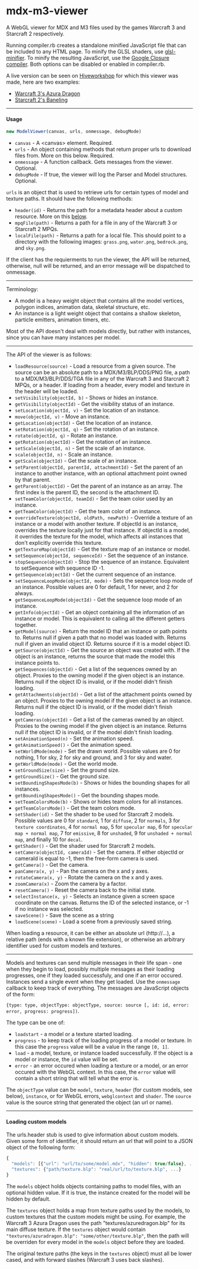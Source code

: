 mdx-m3-viewer
=============

A WebGL viewer for MDX and M3 files used by the games Warcraft 3 and Starcraft 2 respectively.

Running compiler.rb creates a standalone minified JavaScript file that can be included to any HTML page.
To minify the GLSL shaders, use [glsl-minifier](https://github.com/flowtsohg/glsl-minifier).
To minify the resulting JavaScript, use the [Google Closure compiler](https://developers.google.com/closure/compiler/).
Both options can be disabled or enabled in compiler.rb.

A live version can be seen on [Hiveworkshop](http://www.hiveworkshop.com) for which this viewer was made, here are two examples:
* [Warcraft 3's Azura Dragon](http://viewer.hiveworkshop.com?q=Units/Creeps/AzureDragon/AzureDragon.mdx)
* [Starcraft 2's Baneling](http://viewer.hiveworkshop.com?q=Assets/units/zerg/baneling/baneling.m3)

------------------------

#### Usage

```javascript
new ModelViewer(canvas, urls, onmessage, debugMode)
```

* `canvas` - A \<canvas> element. Required.
* `urls` - An object containing methods that return proper urls to download files from. More on this below. Required.
* `onmessage` - A function callback. Gets messages from the viewer. Optional.
* `debugMode` - If true, the viewer will log the Parser and Model structures. Optional.

`urls` is an object that is used to retrieve urls for certain types of model and texture paths. It should have the following methods:

* `header(id)` - Returns the path for a metadata header about a custom resource. More on this [below](#custom-models).
* `mpqFile(path)` - Returns a path for a file in any of the Warcraft 3 or Starcraft 2 MPQs.
* `localFile(path)` - Returns a path for a local file. This should point to a directory with the following images: `grass.png`, `water.png`, `bedrock.png`, and `sky.png`.

If the client has the requierments to run the viewer, the API will be returned, otherwise, null will be returned, and an error message will be dispatched to onmessage.

------------------------

Terminology:

* A model is a heavy weight object that contains all the model vertices, polygon indices, animation data, skeletal structure, etc.
* An instance is a light weight object that contains a shallow skeleton, particle emitters, animation timers, etc.

Most of the API doesn't deal with models directly, but rather with instances, since you can have many instances per model.

------------------------

The API of the viewer is as follows:

* `loadResource(source)` - Load a resource from a given source. The source can be an absolute path to a MDX/M3/BLP/DDS/PNG file, a path to a MDX/M3/BLP/DDS/TGA file in any of the Warcraft 3 and Starcraft 2 MPQs, or a header. If loading from a header, every model and texture in the header will be loaded.
* `setVisibility(objectId, b)` - Shows or hides an instance.
* `getVisibility(objectId)` - Get the visibility status of an instance.
* `setLocation(objectId, v)` - Set the location of an instance.
* `move(objectId, v)` - Move an instance.
* `getLocation(objectId)` - Get the location of an instance.
* `setRotation(objectId, q)` - Set the rotation of an instance.
* `rotate(objectId, q)` - Rotate an instance.
* `getRotation(objectId)` - Get the rotation of an instance.
* `setScale(objectId, n)` - Set the scale of an instance.
* `scale(objectId, n)` - Scale an instance.
* `getScale(objectId)` - Get the scale of an instance.
* `setParent(objectId, parentId, attachmentId)` - Set the parent of an instance to another instance, with an optional attachment point owned by that parent.
* `getParent(objectId)` - Get the parent of an instance as an array. The first index is the parent ID, the second is the attachment ID.
* `setTeamColor(objectId, teamId)` - Set the team color used by an instance.
* `getTeamColor(objectId)` - Get the team color of an instance.
* `overrideTexture(objectId, oldPath, newPath)` - Override a texture of an instance or a model with another texture. If objectId is an instance, overrides the texture locally just for that instance. If objectId is a model, it overrides the texture for the model, which affects all instances that don't explicitly override this texture.
* `getTextureMap(objectId)` - Get the texture map of an instance or model.
* `setSequence(objectId, sequenceId)` - Set the sequence of an instance.
* `stopSequence(objectId)` - Stop the sequence of an instance. Equivalent to setSequence with sequence ID -1.
* `getSequence(objectId)` - Get the current sequence of an instance.
* `setSequenceLoopMode(objectId, mode)` - Sets the sequence loop mode of an instance. Possible values are 0 for default, 1 for never, and 2 for always.
* `getSequenceLoopMode(objectId)` - Get the sequence loop mode of an instance.
* `getInfo(objectId)` - Get an object containing all the information of an instance or model. This is equivalent to calling all the different getters together.
* `getModel(source)` - Return the model ID that an instance or path points to. Returns null if given a path that no model was loaded with. Returns null if given an invalid object ID. Returns source if it is a model object ID.
* `getSource(objectId)` - Get the source an object was created with. If the object is an instance, returns the source that made the model this instance points to.
* `getSequences(objectId)` - Get a list of the sequences owned by an object. Proxies to the owning model if the given object is an instance. Returns null if the object ID is invalid, or if the model didn't finish loading.
* `getAttachments(objectId)` - Get a list of the attachment points owned by an object. Proxies to the owning model if the given object is an instance. Returns null if the object ID is invalid, or if the model didn't finish loading.
* `getCameras(objectId)` - Get a list of the cameras owned by an object. Proxies to the owning model if the given object is an instance. Returns null if the object ID is invalid, or if the model didn't finish loading.
* `setAnimationSpeed(n)` - Set the animation speed.
* `getAnimationSpeed()` - Get the animation speed.
* `setWorldMode(mode)` - Set the drawn world. Possible values are 0 for nothing, 1 for sky, 2 for sky and ground, and 3 for sky and water.
* `getWorldMode(mode)` - Get the world mode.
* `setGroundSize(size)` - Set the ground size.
* `getGroundSize()` - Get the ground size.
* `setBoundingShapesMode(b)` - Shows or hides the bounding shapes for all instances.
* `getBoundingShapesMode()` - Get the bounding shapes mode.
* `setTeamColorsMode(b)` - Shows or hides team colors for all instances.
* `getTeamColorsMode()` - Get the team colors mode.
* `setShader(id)` - Set the shader to be used for Starcraft 2 models. Possible values are 0 for `standard`, 1 for `diffuse`, 2 for `normals`, 3 for `texture coordinates`, 4 for `normal map`, 5 for `specular map`, 6 for `specular map + normal map`, 7 for `emissive`, 8 for `unshaded`, 9 for `unshaded + normal map`, and finally 10 for `decal`.
* `getShader()` - Get the shader used for Starcraft 2 models.
* `setCamera(objectId, cameraId)` - Set the camera. If either objectId or cameraId is equal to -1, then the free-form camera is used.
* `getCamera()` - Get the camera.
* `panCamera(x, y)` - Pan the camera on the x and y axes.
* `rotateCamera(x, y)` - Rotate the camera on the x and y axes.
* `zoomCamera(x)` - Zoom the camera by a factor.
* `resetCamera()` - Reset the camera back to the initial state.
* `selectInstance(x, y)` - Selects an instance given a screen space coordinate on the canvas. Returns the ID of the selected instance, or -1 if no instance was selected.
* `saveScene()` - Save the scene as a string
* `loadScene(scene)` - Load a scene from a previously saved string.


When loading a resource, it can be either an absolute url (http://...), a relative path (ends with a known file extension), or otherwise an arbitrary identifier used for custom models and textures.

------------------------

Models and textures can send multiple messages in their life span - one when they begin to load, possibly multiple messages as their loading progresses, one if they loaded successfuly, and one if an error occured.
Instances send a single event when they get loaded.
Use the `onmessage` callback to keep track of everything.
The messages are JavaScript objects of the form:

`{type: type, objectType: objectType, source: source [, id: id, error: error, progress: progress])`.

The type can be one of:
* `loadstart` - a model or a texture started loading.
* `progress` - to keep track of the loading progress of a model or texture. In this case the `progress` value will be a value in the range `[0, 1]`.
* `load` - a model, texture, or instance loaded successfully. If the object is a model or instance, the `id` value will be set.
* `error` - an error occured when loading a texture or a model, or an error occured with the WebGL context. In this case, the `error` value will contain a short string that will tell what the error is.

The `objectType` value can be `model`, `texture`, `header` (for custom models, see below), `instance`, or for WebGL errors, `webglcontext` and `shader`.
The `source` value is the source string that generated the object (an url or name).

------------------------

#### <a name="custom-models"></a> Loading custom models

The urls.header stub is used to give information about custom models. Given some form of identifier, it should return an url that will point to a JSON object of the following form:

```javascript
{
  "models": [{"url": "url/to/some/model.mdx", "hidden": true/false}, ...],
  "textures": {"path/texture.blp": "real/url/to/texture.blp", ...}
}
```

The `models` object holds objects containing paths to model files, with an optional hidden value. If it is true, the instance created for the model will be hidden by default.

The `textures` object holds a map from texture paths used by the models, to custom textures that the custom models might be using. For example, the Warcraft 3 Azura Dragon uses the path "textures/azuredragon.blp" for its main diffuse texture. If the `textures` object would contain `"textures/azuradragon.blp": "some/other/texture.blp"`, then the path will be overriden for every model in the `models` object before they are loaded.

The original texture paths (the keys in the `textures` object) must all be lower cased, and with forward slashes (Warcraft 3 uses back slashes).
